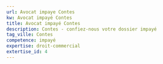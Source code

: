```yaml
---
url: Avocat impaye Contes
kw: Avocat impayé Contes
title: Avocat impayé Contes
description: Contes - confiez-nous votre dossier impayé
tag_ville: Contes
competence: impayé
expertise: droit-commercial
extertise_id: 4
---
```

